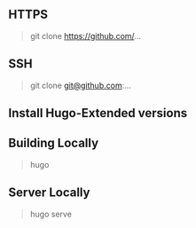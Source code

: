 ## HTTPS

> git clone https://github.com/...

## SSH

> git clone git@github.com:...

## Install **Hugo-Extended** versions

## Building Locally

> hugo

## Server Locally

> hugo serve